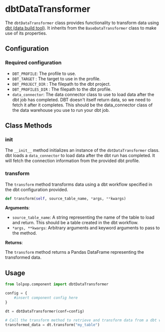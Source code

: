 # dbtDataTransformer

The `dbtDataTransformer` class provides functionality to transform data using [dbt (data build tool)](https://docs.getdbt.com/docs/introduction). It inherits from the `BaseDataTransformer` class to make use of its properties.

## Configuration

### Required configuration 

- `DBT_PROFILE`: The profile to use. 
- `DBT_TARGET` : The target to use in the profile. 
- `DBT_PROJECT_DIR` : The filepath to the dbt project. 
- `DBT_PROFILES_DIR` : The filepath to the dbt profile.  
- `data_connector`: The data connector class to use to load data after the dbt job has completed. DBT doesn't itself return data, so we need to fetch it after it completes. This should be the data_connector class of the data warehouse you use to run your dbt job.  

## Class Methods

###  __init__

The `__init__` method initializes an instance of the `dbtDataTransformer` class. dbt loads a `data_connector` to load data after the dbt run has completed. It will fetch the connection information from the provided dbt profile. 


### transform 
The `transform` method transforms data using a dbt workflow specified in the dbt configuration provided.

```python 
def transform(self, source_table_name, *args, **kwargs)
```

**Arguments**: 

* `source_table_name`: A string representing the name of the table to load and return. This should be a table created in the dbt workflow.
* `*args, **kwargs`: Arbitrary arguments and keyword arguments to pass to the method.

**Returns**: 

The `transform` method returns a Pandas DataFrame representing the transformed data.

## Usage

```python
from lolpop.component import dbtDataTransformer 

config = {
    #insert component config here 
}

dt = dbtDataTransformer(conf=config)

# Call the transform method to retrieve and transform data from a dbt workflow
transformed_data = dt.transform("my_table")
```
